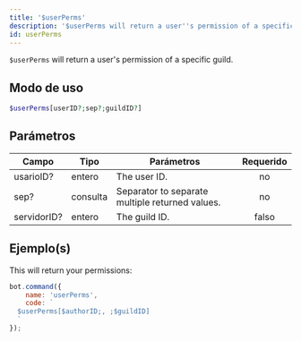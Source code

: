 ```yaml
---
title: '$userPerms'
description: '$userPerms will return a user''s permission of a specific guild.'
id: userPerms
---
```


`$userPerms` will return a user's permission of a specific guild.

## Modo de uso

```php
$userPerms[userID?;sep?;guildID?]
```

## Parámetros

| Campo       | Tipo     | Parámetros                                      | Requerido |
| ----------- | -------- | ----------------------------------------------- |:---------:|
| usarioID?   | entero   | The user ID.                                    |    no     |
| sep?        | consulta | Separator to separate multiple returned values. |    no     |
| servidorID? | entero   | The guild ID.                                   |   falso   |

## Ejemplo(s)

This will return your permissions:

```javascript
bot.command({
    name: 'userPerms',
    code: `
  $userPerms[$authorID;, ;$guildID]
  `
});
```
